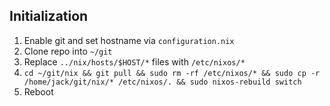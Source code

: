 ## Initialization

1. Enable git and set hostname via `configuration.nix`
2. Clone repo into `~/git`
3. Replace `../nix/hosts/$HOST/*` files with `/etc/nixos/*`
4. ```cd ~/git/nix && git pull && sudo rm -rf /etc/nixos/* && sudo cp -r /home/jack/git/nix/* /etc/nixos/. && sudo nixos-rebuild switch```
5. Reboot
